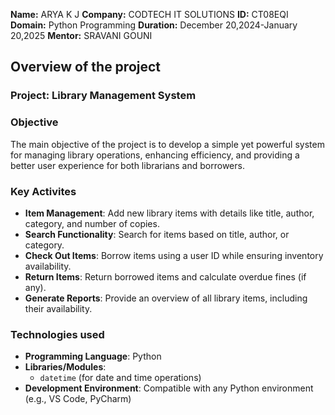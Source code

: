 **Name:** ARYA K J
**Company:** CODTECH IT SOLUTIONS
**ID:** CT08EQI
**Domain:** Python Programming
**Duration:** December 20,2024-January 20,2025
**Mentor:** SRAVANI GOUNI


## Overview of the project

### Project: Library Management System


### Objective
The main objective of the project is to develop a simple yet powerful system for managing library operations, enhancing efficiency, and providing a better user experience for both librarians and borrowers.

### Key Activites
- **Item Management**: Add new library items with details like title, author, category, and number of copies.
- **Search Functionality**: Search for items based on title, author, or category.
- **Check Out Items**: Borrow items using a user ID while ensuring inventory availability.
- **Return Items**: Return borrowed items and calculate overdue fines (if any).
- **Generate Reports**: Provide an overview of all library items, including their availability.

### Technologies used
- **Programming Language**: Python
- **Libraries/Modules**: 
  - `datetime` (for date and time operations)
- **Development Environment**: Compatible with any Python environment (e.g., VS Code, PyCharm)
